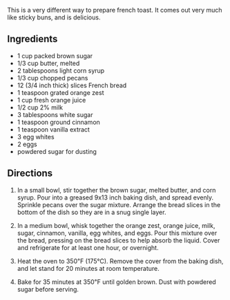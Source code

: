 <div id="wikitext">

<span id="excerpt"></span> This is a very different way to prepare
french toast. It comes out very much like sticky buns, and is delicious.
<span id="excerptend"></span>

<span id="ingredients"></span>

Ingredients
-----------

-   1 cup packed brown sugar
-   1/3 cup butter, melted
-   2 tablespoons light corn syrup
-   1/3 cup chopped pecans
-   12 (3/4 inch thick) slices French bread
-   1 teaspoon grated orange zest
-   1 cup fresh orange juice
-   1/2 cup 2% milk
-   3 tablespoons white sugar
-   1 teaspoon ground cinnamon
-   1 teaspoon vanilla extract
-   3 egg whites
-   2 eggs
-   powdered sugar for dusting

<span id="directions"></span>

Directions
----------

1.  In a small bowl, stir together the brown sugar, melted butter, and
    corn syrup. Pour into a greased 9x13 inch baking dish, and spread
    evenly. Sprinkle pecans over the sugar mixture. Arrange the bread
    slices in the bottom of the dish so they are in a snug single layer.
    <div class="vspace">

    </div>

2.  In a medium bowl, whisk together the orange zest, orange juice,
    milk, sugar, cinnamon, vanilla, egg whites, and eggs. Pour this
    mixture over the bread, pressing on the bread slices to help absorb
    the liquid. Cover and refrigerate for at least one hour, or
    overnight.
    <div class="vspace">

    </div>

3.  Heat the oven to 350℉ (175℃). Remove the cover from the baking dish,
    and let stand for 20 minutes at room temperature.
    <div class="vspace">

    </div>

4.  Bake for 35 minutes at 350℉ until golden brown. Dust with powdered
    sugar before serving.

<div class="vspace">

</div>

</div>
